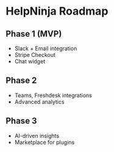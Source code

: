 # HelpNinja Roadmap

## Phase 1 (MVP)
- Slack + Email integration
- Stripe Checkout
- Chat widget

## Phase 2
- Teams, Freshdesk integrations
- Advanced analytics

## Phase 3
- AI-driven insights
- Marketplace for plugins
